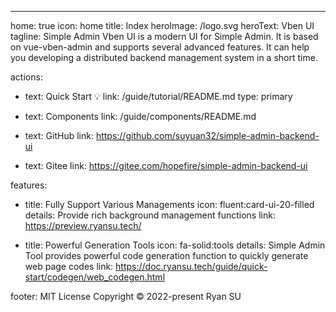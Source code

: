 ---

home: true
icon: home
title: Index
heroImage: /logo.svg
heroText: Vben UI
tagline: Simple Admin Vben UI is a modern UI for Simple Admin. It is based on vue-vben-admin and supports several advanced features. It can help you developing a distributed backend management system in a short time.

actions:

- text: Quick Start 💡
  link: /guide/tutorial/README.md
  type: primary

- text: Components
  link: /guide/components/README.md

- text: GitHub
  link: https://github.com/suyuan32/simple-admin-backend-ui

- text: Gitee
  link: https://gitee.com/hopefire/simple-admin-backend-ui

features:

- title: Fully Support Various Managements
  icon: fluent:card-ui-20-filled
  details: Provide rich background management functions
  link: https://preview.ryansu.tech/

- title: Powerful Generation Tools
  icon: fa-solid:tools
  details: Simple Admin Tool provides powerful code generation function to quickly generate web page codes
  link: https://doc.ryansu.tech/guide/quick-start/codegen/web_codegen.html

footer: MIT License Copyright © 2022-present Ryan SU
